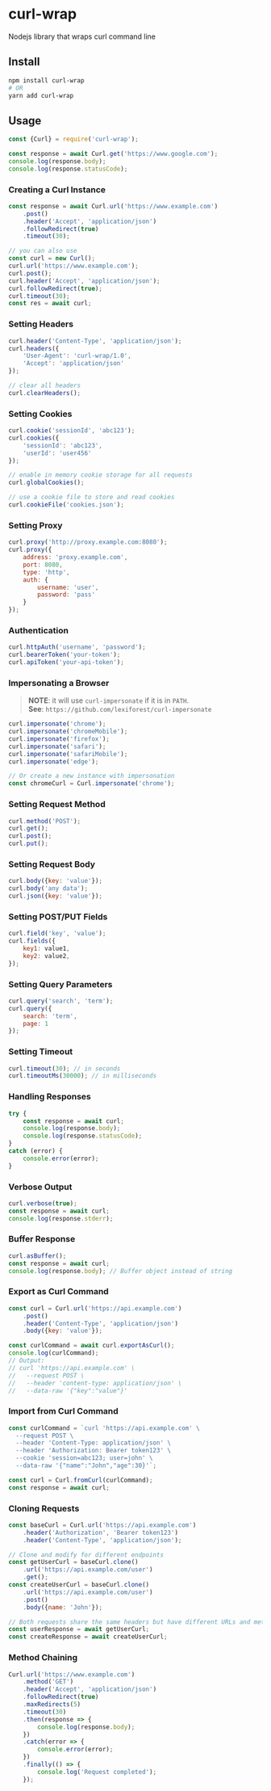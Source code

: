 # curl-wrap
Nodejs library that wraps curl command line

## Install
```sh
npm install curl-wrap
# OR
yarn add curl-wrap
```

## Usage

```js
const {Curl} = require('curl-wrap');

const response = await Curl.get('https://www.google.com');
console.log(response.body);
console.log(response.statusCode);
```

### Creating a Curl Instance

```js
const response = await Curl.url('https://www.example.com')
    .post()
    .header('Accept', 'application/json')
    .followRedirect(true)
    .timeout(30);

// you can also use
const curl = new Curl();
curl.url('https://www.example.com');
curl.post();
curl.header('Accept', 'application/json');
curl.followRedirect(true);
curl.timeout(30);
const res = await curl;
```

### Setting Headers

```js
curl.header('Content-Type', 'application/json');
curl.headers({
    'User-Agent': 'curl-wrap/1.0',
    'Accept': 'application/json'
});

// clear all headers
curl.clearHeaders();
```

### Setting Cookies

```js
curl.cookie('sessionId', 'abc123');
curl.cookies({
    'sessionId': 'abc123',
    'userId': 'user456'
});

// enable in memory cookie storage for all requests
curl.globalCookies();

// use a cookie file to store and read cookies
curl.cookieFile('cookies.json');
```

### Setting Proxy

```js
curl.proxy('http://proxy.example.com:8080');
curl.proxy({
    address: 'proxy.example.com',
    port: 8080,
    type: 'http',
    auth: {
        username: 'user',
        password: 'pass'
    }
});
```

### Authentication

```js
curl.httpAuth('username', 'password');
curl.bearerToken('your-token');
curl.apiToken('your-api-token');
```

### Impersonating a Browser

> **NOTE**: it will use `curl-impersonate` if it is in `PATH`.  
> **See**: `https://github.com/lexiforest/curl-impersonate`

```js
curl.impersonate('chrome');
curl.impersonate('chromeMobile');
curl.impersonate('firefox');
curl.impersonate('safari');
curl.impersonate('safariMobile');
curl.impersonate('edge');

// Or create a new instance with impersonation
const chromeCurl = Curl.impersonate('chrome');
```

### Setting Request Method

```js
curl.method('POST');
curl.get();
curl.post();
curl.put();
```

### Setting Request Body

```js
curl.body({key: 'value'});
curl.body('any data');
curl.json({key: 'value'});
```

### Setting POST/PUT Fields

```js
curl.field('key', 'value');
curl.fields({
    key1: value1,
    key2: value2,
});
```

### Setting Query Parameters

```js
curl.query('search', 'term');
curl.query({
    search: 'term',
    page: 1
});
```

### Setting Timeout

```js
curl.timeout(30); // in seconds
curl.timeoutMs(30000); // in milliseconds
```

### Handling Responses

```js
try {
    const response = await curl;
    console.log(response.body);
    console.log(response.statusCode);
}
catch (error) {
    console.error(error);
}
```

### Verbose Output

```js
curl.verbose(true);
const response = await curl;
console.log(response.stderr);
```

### Buffer Response

```js
curl.asBuffer();
const response = await curl;
console.log(response.body); // Buffer object instead of string
```

### Export as Curl Command

```js
const curl = Curl.url('https://api.example.com')
    .post()
    .header('Content-Type', 'application/json')
    .body({key: 'value'});

const curlCommand = await curl.exportAsCurl();
console.log(curlCommand);
// Output:
// curl 'https://api.example.com' \
//   --request POST \
//   --header 'content-type: application/json' \
//   --data-raw '{"key":"value"}'
```

### Import from Curl Command

```js
const curlCommand = `curl 'https://api.example.com' \
  --request POST \
  --header 'Content-Type: application/json' \
  --header 'Authorization: Bearer token123' \
  --cookie 'session=abc123; user=john' \
  --data-raw '{"name":"John","age":30}'`;

const curl = Curl.fromCurl(curlCommand);
const response = await curl;
```

### Cloning Requests

```js
const baseCurl = Curl.url('https://api.example.com')
    .header('Authorization', 'Bearer token123')
    .header('Content-Type', 'application/json');

// Clone and modify for different endpoints
const getUserCurl = baseCurl.clone()
    .url('https://api.example.com/user')
    .get();
const createUserCurl = baseCurl.clone()
    .url('https://api.example.com/user')
    .post()
    .body({name: 'John'});

// Both requests share the same headers but have different URLs and methods
const userResponse = await getUserCurl;
const createResponse = await createUserCurl;
```

### Method Chaining

```js
Curl.url('https://www.example.com')
    .method('GET')
    .header('Accept', 'application/json')
    .followRedirect(true)
    .maxRedirects(5)
    .timeout(30)
    .then(response => {
        console.log(response.body);
    })
    .catch(error => {
        console.error(error);
    })
    .finally(() => {
        console.log('Request completed');
    });
```
